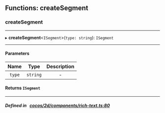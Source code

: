 ## Functions: createSegment

### createSegment


___
▸ **createSegment**<`ISegment`\>(`type: string`): `ISegment`
___


#### Parameters

| Name | Type | Description |
| :------: | :------: | :------: |
| `type` | `string` | - |


#### Returns `ISegment` 
___


##### Defined in &nbsp;   [cocos/2d/components/rich-text.ts:80](https://github.com/cocos-creator/engine/blob/c7bf6b8a9/cocos/2d/components/rich-text.ts#L80)&nbsp;
